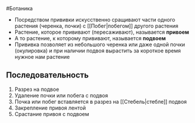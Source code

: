 #Ботаника 
- Посредством прививки искусственно сращивают части одного растения (черенка, почки) с [[Побег|побегом]] другого растения 
- Растение, которое прививают (пересаживают), называется **привоем**
- А то растение, к которому прививают, называется **подвоем**
- Прививка позволяет из небольшого черенка или даже одной почки (окулировка) и при наличии подвоя вырастить за короткое время нужное нам растение 
## Последовательность
1. Разрез на подвое
2. Удаление почки или побега с подвоя 
3. Почка или побег вставляется в разрез на [[Стебель|стебле]] подвоя 
4. Закрепление привоя лентой
5. Срастание привоя с подвоем 